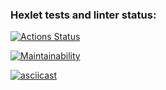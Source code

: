 ### Hexlet tests and linter status:
[![Actions Status](https://github.com/instatrav18/fullstack-javascript-project-44/actions/workflows/hexlet-check.yml/badge.svg)](https://github.com/instatrav18/fullstack-javascript-project-44/actions)

[![Maintainability](https://api.codeclimate.com/v1/badges/478f7d7a2ac1aab4c5e4/maintainability)](https://codeclimate.com/github/instatrav18/fullstack-javascript-project-44/maintainability)

[![asciicast](https://asciinema.org/a/x6DqSBwsz6Y3Mx3iEQDcdWN7Z.svg)](https://asciinema.org/a/x6DqSBwsz6Y3Mx3iEQDcdWN7Z)